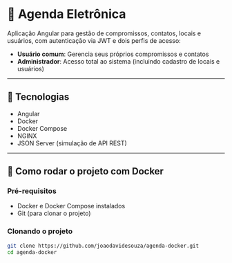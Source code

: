 # 📅 Agenda Eletrônica

Aplicação Angular para gestão de compromissos, contatos, locais e usuários, com autenticação via JWT e dois perfis de acesso:

- **Usuário comum**: Gerencia seus próprios compromissos e contatos  
- **Administrador**: Acesso total ao sistema (incluindo cadastro de locais e usuários)  

---

## 🧰 Tecnologias

- Angular
- Docker
- Docker Compose
- NGINX
- JSON Server (simulação de API REST)

---

## 🚀 Como rodar o projeto com Docker

### Pré-requisitos

- Docker e Docker Compose instalados
- Git (para clonar o projeto)

### Clonando o projeto

```bash
git clone https://github.com/joaodavidesouza/agenda-docker.git
cd agenda-docker
